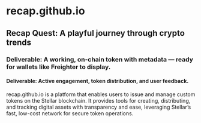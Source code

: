 # recap.github.io
## Recap Quest: A playful journey through crypto trends
### Deliverable: A working, on-chain token with metadata — ready for wallets like Freighter to display. 
#### Deliverable: Active engagement, token distribution, and user feedback.
    
recap.github.io is a platform that enables users to issue and manage custom tokens on the Stellar blockchain. It provides tools for creating, distributing, and tracking digital assets with transparency and ease, leveraging Stellar’s fast, low-cost network for secure token operations.

